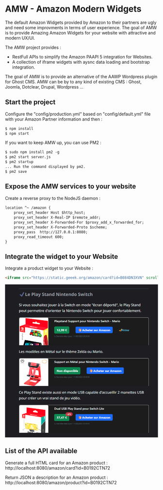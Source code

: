 # AMW - Amazon Modern Widgets

The default Amazon Widgets provided by Amazon to their partners are ugly and need some improvments in terms of user experience.
The goal of AMW is to provide Amazing Amazon Widgets for your website with attractive and modern UX/UI.

The AMW project provides : 
- RestFull APIs to simplify the Amazon PAAPI 5 integration for Websites.
- A collection of iframe widgets with aysnc data loading and bootstrap integration.

The goal of AMW is to provide an alternative of the AAWP Wordpress plugin for Ghost CMS.
AMW can be by to any kind of existing CMS : Ghost, Joomla, Dotclear, Drupal, Wordpress ...

## Start the project

Configure the "config/production.yml" based on "config/default.yml" file with your Amazon Partner information and then :

```console
$ npm install
$ npm start
```

If you want to keep AMW up, you can use PM2  :

```console
$ sudo npm install pm2 -g
$ pm2 start server.js
$ pm2 startup
... Run the command displayed by pm2.
$ pm2 save
```

## Expose the AMW services to your website

Create a reverse proxy to the NodeJS daemon : 

```
location ^~ /amazon {
    proxy_set_header Host $http_host;
    proxy_set_header X-Real-IP $remote_addr;
    proxy_set_header X-Forwarded-For $proxy_add_x_forwarded_for;
    proxy_set_header X-Forwarded-Proto $scheme;
    proxy_pass  http://127.0.0.1:8080;
    proxy_read_timeout 600;
}
```

## Integrate the widget to your Website

Integrate a product widget to your Website : 

```html
<iframe src="https://static.geeek.org/amazon/card?id=B084DN3XVN" scrolling="no" frameborder="no" loading="lazy" style="width:100%"></iframe>
```

![](doc/resources//amazon-modern-widget.png)


## List of the API available

Generate a full HTML card for an Amazon product : 
http://localhost:8080/amazon/card?id=B0192CTN72

Return JSON a description for an Amazon product : 
http://localhost:8080/amazon/product?id=B0192CTN72